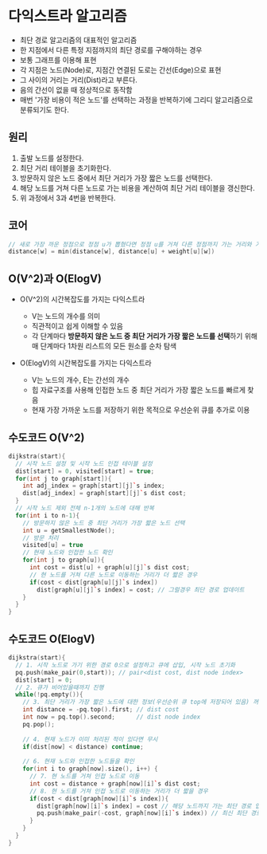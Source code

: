 # 다익스트라 알고리즘
* 최단 경로 알고리즘의 대표적인 알고리즘
* 한 지점에서 다른 특정 지점까지의 최단 경로를 구해야하는 경우
* 보통 그래프를 이용해 표현
* 각 지점은 노드(Node)로, 지점간 연결된 도로는 간선(Edge)으로 표현
* 그 사이의 거리는 거리(Dist)라고 부른다.
* 음의 간선이 없을 때 정상적으로 동작함
* 매번 '가장 비용이 적은 노드'를 선택하는 과정을 반복하기에 그리디 알고리즘으로 분류되기도 한다.

## 원리
1. 출발 노드를 설정한다.
2. 최단 거리 테이블을 초기화한다.
3. 방문하지 않은 노드 중에서 최단 거리가 가장 짧은 노드를 선택한다.
4. 해당 노드를 거쳐 다른 노드로 가는 비용을 계산하여 최단 거리 테이블을 갱신한다.
5. 위 과정에서 3과 4번을 반복한다.

## 코어
``` cpp
// 새로 가장 까운 정점으로 정점 u가 뽑혔다면 정점 u를 거쳐 다른 정점까지 가는 거리와 기존에 해당 정점까지의 거리를 비교해 거리가 더 가까운 값을 기준으로 업데이트
distance[w] = min(distance[w], distance[u] + weight[u][w])
```

## O(V^2)과 O(ElogV)
* O(V^2)의 시간복잡도를 가지는 다익스트라
  - V는 노드의 개수를 의미
  - 직관적이고 쉽게 이해할 수 있음
  - 각 단계마다 <b>방문하지 않은 노드 중 최단 거리가 가장 짧은 노드를 선택</b>하기 위해 매 단계마다 1차원 리스트의 모든 원소를 순차 탐색
  
* O(ElogV)의 시간복잡도를 가지는 다익스트라
  - V는 노드의 개수, E는 간선의 개수
  - 힙 자료구조를 사용해 인접한 노드 중 최단 거리가 가장 짧은 노드를 빠르게 찾음
  - 현재 가장 가까운 노드를 저장하기 위한 목적으로 우선순위 큐를 추가로 이용

## 수도코드 O(V^2)
```cpp
dijkstra(start){
  // 시작 노드 설정 및 시작 노드 인접 테이블 설정
  dist[start] = 0, visited[start] = true;
  for(int j to graph[start]){
    int adj_index = graph[start][j]`s index;
    dist[adj_index] = graph[start][j]`s dist cost;
  }
  // 시작 노드 제외 전체 n-1개의 노드에 대해 반복
  for(int i to n-1){
    // 방문하지 않은 노드 중 최단 거리가 가장 짧은 노드 선택
    int u = getSmallestNode();
    // 방문 처리
    visited[u] = true
    // 현재 노드와 인접한 노드 확인
    for(int j to graph[u]){
      int cost = dist[u] + graph[u][j]`s dist cost;
      // 현 노드를 거쳐 다른 노드로 이동하는 거리가 더 짧은 경우
      if(cost < dist[graph[u][j]`s index])
        dist[graph[u][j]`s index] = cost; // 그럴경우 최단 경로 업데이트
    }
  }
}
```

## 수도코드 O(ElogV)
```cpp
dijkstra(start){
  // 1. 시작 노드로 가기 위한 경로 0으로 설정하고 큐에 삽입, 시작 노드 초기화
  pq.push(make_pair(0,start)); // pair<dist cost, dist node index>
  dist[start] = 0;
  // 2. 큐가 비어있을때까지 진행
  while(!pq.empty()){
    // 3. 최단 거리가 가장 짧은 노드에 대한 정보(우선순위 큐 top에 저장되어 있음) 꺼내기
    int distance = -pq.top().first; // dist cost
    int now = pq.top().second;      // dist node index
    pq.pop();
    
    // 4. 현재 노드가 이미 처리된 적이 있다면 무시
    if(dist[now] < distance) continue;
    
    // 6. 현재 노드와 인접한 노드들을 확인
    for(int i to graph[now].size(), i++) {
      // 7. 현 노드를 거쳐 인접 노드로 이동
      int cost = distance + graph[now][i]`s dist cost;
      // 8. 현 노드를 거쳐 인접 노드로 이동하는 거리가 더 짧을 경우
      if(cost < dist[graph[now][i]`s index]){
        dist[graph[now][i]`s index] = cost // 해당 노드까지 가는 최단 경로 업데이트
        pq.push(make_pair(-cost, graph[now][i]`s index)) // 최신 최단 경로 정보 큐에 삽입
      }
    }
  }
}
```
